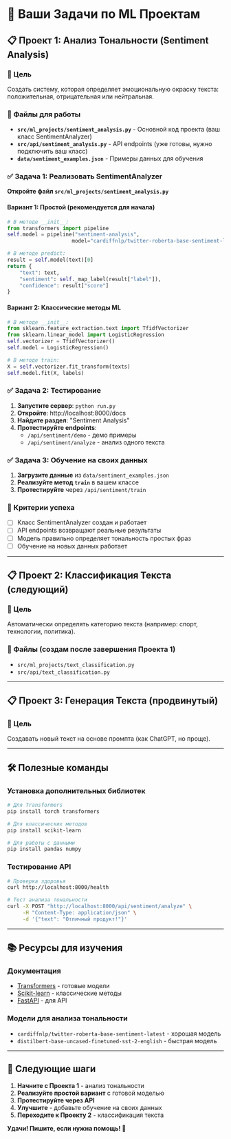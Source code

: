 # 🎯 Ваши Задачи по ML Проектам

## 📋 Проект 1: Анализ Тональности (Sentiment Analysis)

### 🎯 Цель
Создать систему, которая определяет эмоциональную окраску текста: положительная, отрицательная или нейтральная.

### 📁 Файлы для работы
- **`src/ml_projects/sentiment_analysis.py`** - Основной код проекта (ваш класс SentimentAnalyzer)
- **`src/api/sentiment_analysis.py`** - API endpoints (уже готовы, нужно подключить ваш класс)
- **`data/sentiment_examples.json`** - Примеры данных для обучения

### ✅ Задача 1: Реализовать SentimentAnalyzer

**Откройте файл `src/ml_projects/sentiment_analysis.py`**

#### Вариант 1: Простой (рекомендуется для начала)
```python
# В методе __init__:
from transformers import pipeline
self.model = pipeline("sentiment-analysis", 
                     model="cardiffnlp/twitter-roberta-base-sentiment-latest")

# В методе predict:
result = self.model(text)[0]
return {
    "text": text,
    "sentiment": self._map_label(result["label"]),
    "confidence": result["score"]
}
```

#### Вариант 2: Классические методы ML
```python
# В методе __init__:
from sklearn.feature_extraction.text import TfidfVectorizer
from sklearn.linear_model import LogisticRegression
self.vectorizer = TfidfVectorizer()
self.model = LogisticRegression()

# В методе train:
X = self.vectorizer.fit_transform(texts)
self.model.fit(X, labels)
```

### ✅ Задача 2: Тестирование

1. **Запустите сервер**: `python run.py`
2. **Откройте**: http://localhost:8000/docs
3. **Найдите раздел**: "Sentiment Analysis"
4. **Протестируйте endpoints**:
   - `/api/sentiment/demo` - демо примеры
   - `/api/sentiment/analyze` - анализ одного текста

### ✅ Задача 3: Обучение на своих данных

1. **Загрузите данные** из `data/sentiment_examples.json`
2. **Реализуйте метод `train`** в вашем классе
3. **Протестируйте** через `/api/sentiment/train`

### 🎯 Критерии успеха
- [ ] Класс SentimentAnalyzer создан и работает
- [ ] API endpoints возвращают реальные результаты
- [ ] Модель правильно определяет тональность простых фраз
- [ ] Обучение на новых данных работает

---

## 📋 Проект 2: Классификация Текста (следующий)

### 🎯 Цель
Автоматически определять категорию текста (например: спорт, технологии, политика).

### 📁 Файлы (создам после завершения Проекта 1)
- `src/ml_projects/text_classification.py`
- `src/api/text_classification.py`

---

## 📋 Проект 3: Генерация Текста (продвинутый)

### 🎯 Цель
Создавать новый текст на основе промпта (как ChatGPT, но проще).

---

## 🛠️ Полезные команды

### Установка дополнительных библиотек
```bash
# Для Transformers
pip install torch transformers

# Для классических методов
pip install scikit-learn

# Для работы с данными
pip install pandas numpy
```

### Тестирование API
```bash
# Проверка здоровья
curl http://localhost:8000/health

# Тест анализа тональности
curl -X POST "http://localhost:8000/api/sentiment/analyze" \
     -H "Content-Type: application/json" \
     -d '{"text": "Отличный продукт!"}'
```

---

## 📚 Ресурсы для изучения

### Документация
- [Transformers](https://huggingface.co/docs/transformers) - готовые модели
- [Scikit-learn](https://scikit-learn.org/) - классические методы
- [FastAPI](https://fastapi.tiangolo.com/) - для API

### Модели для анализа тональности
- `cardiffnlp/twitter-roberta-base-sentiment-latest` - хорошая модель
- `distilbert-base-uncased-finetuned-sst-2-english` - быстрая модель

---

## 🎯 Следующие шаги

1. **Начните с Проекта 1** - анализ тональности
2. **Реализуйте простой вариант** с готовой моделью
3. **Протестируйте через API**
4. **Улучшите** - добавьте обучение на своих данных
5. **Переходите к Проекту 2** - классификация текста

**Удачи! Пишите, если нужна помощь! 🚀**